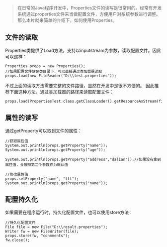> 在日常的Java程序开发中，Properties文件的读写是很常用的。经常有开发系统通过properties文件来当做配置文件，方便用户对系统参数进行调整。
> 那么本片就来简单的介绍下，如何使用Properties。

## 文件的读取

Properties类提供了Load方法，支持以inputstream为参数，读取配置文件。因此可以这样：
```
Properties props = new Properties();
//如果配置文件放在类目录下，可以直接通过类加载器读取
props.load(new FileReader("D:\\test.properties"));
```
不过上面的读取方法需要完整的文件路径，显然在开发中是很不方便的。
因此推荐下面这种方法，通过类加载器的路径来读取配置文件：
```
props.load(PropertiesTest.class.getClassLoader().getResourceAsStream(fileName));
```

## 属性的读写

通过getProperty可以取到文件的属性：
```
//获取属性值
System.out.println(props.getProperty("name"));
System.out.println(props.getProperty("age"));
			System.out.println(props.getProperty("address","dalian"));//如果没有拿到属性值，会按照第二个参数作为默认值
			
//修改属性值
props.setProperty("name", "ttt");
System.out.println(props.getProperty("name"));
```

## 配置持久化

如果需要在程序运行时，持久化配置文件，也可以使用store方法：
```
//持久化配置文件
File file = new File("D:\\result.properties");
Writer fw = new FileWriter(file);
props.store(fw, "conmments");
fw.close();
```
